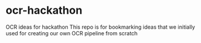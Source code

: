 # ocr-hackathon
OCR ideas for hackathon
This repo is for bookmarking ideas that we initially used for creating our own OCR pipeline from scratch
